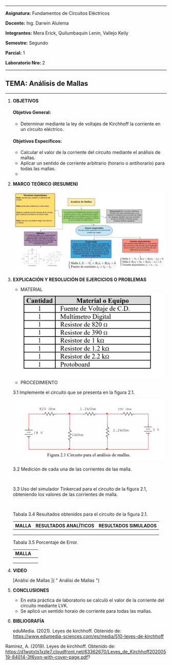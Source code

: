 ------------
 **Asignatura:**  Fundamentos de Circuitos Eléctricos 
                          
 **Docente:**     Ing. Darwin Alulema            
                    
 **Integrantes:** Mera Erick, Quilumbaquin Lenin, Vallejo Keily
                  
 **Semestre:**    Segundo
 
 **Parcial:**     1
 
 **Laboratorio Nro:**     2
 
------------
## **TEMA:**  Análisis de Mallas
------------

 1. **OBJETIVOS**


    #### Objetivo General:

     - Determinar mediante la ley de voltajes de Kirchhoff la corriente en un circuito eléctrico. 

    #### Objetivos Específicos:

     - Calcular el valor de la corriente del circuito mediante el análisis de mallas. 
     - Aplicar un sentido de corriente arbitrario (horario o antihorario) para todas las mallas.
     - 


2. **MARCO TEÓRICO (RESUMEN)**


      <img src="Capturas/analisis_de_mallas.PNG">
      

3. **EXPLICACIÓN Y RESOLUCIÓN DE EJERCICIOS O PROBLEMAS** 

      
      - MATERIAL

      <img src="material.PNG">

      - PROCEDIMIENTO

      3.1 Implemente el circuito que se presenta en la figura 2.1.

      <img src="circuito.PNG">

      3.2 Medición de cada una de las corrientes de las malla.

      <img src=" ">
      
      
     

      3.3 Uso del simulador Tinkercad para el circuito de la figura 2.1, obteniendo los valores de las corrientes de malla.
      
      
      <img src=" ">


      Tabala 3.4 Resultados obtenidos para el circuito de la figura 2.1.

      |MALLA  |  RESULTADOS ANALÍTICOS  |  RESULTADOS SIMULADOS |
      | ------------ | ------------ | ------------ |
      |   |   |   |
      |   |   |   |
      |   |   |   |
      
      Tabala 3.5 Porcentaje de Error.
      
      |MALLA  |    |
      | ------------ | ------------ |
      |   |   |
      |   |   |
      |   |   |
      


4. **VIDEO**

      [Análisi de Mallas ](   " Análisi de Mallas ")

  
5. **CONCLUSIONES**

      - En esta práctica de laboratorio se calculó el valor de la corriente del circuito mediante LVK. 
      - Se aplicó un sentido horaio de corriente para todas las mallas. 

6. **BIBLIOGRAFÍA**
   
   eduMedia. (2021). Leyes de kirchhoff. Obtenido de: https://www.edumedia-sciences.com/es/media/510-leyes-de-kirchhoff

  Ramirez, A. (2019). Leyes de kirchhoff. Obtenido de: https://d1wqtxts1xzle7.cloudfront.net/63362670/Leyes_de_Kirchhoff20200519-84014-3f6yxn-with-cover-page.pdf?        
    


   
   
  
 
